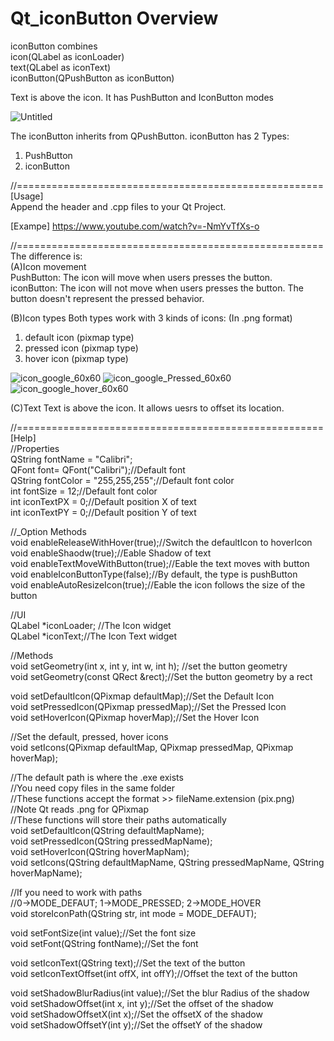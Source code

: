 # Qt_iconButton Overview
iconButton combines   
icon(QLabel as iconLoader)  
text(QLabel as iconText)  
iconButton(QPushButton as iconButton)

Text is above the icon. It has PushButton and IconButton modes

![Untitled](https://user-images.githubusercontent.com/49277601/124438876-50d1b980-ddab-11eb-9d29-0328d0f45583.png)

The iconButton inherits from QPushButton.
iconButton has 2 Types:  
1. PushButton
2. iconButton 

//=====================================================   
[Usage]   
Append the header and .cpp files to your Qt Project.

[Exampe]
https://www.youtube.com/watch?v=-NmYvTfXs-o

//=====================================================     
The difference is:      
(A)Icon movement    
PushButton: The icon will move when users presses the button.   
iconButton: The icon will not move when users presses the button. The button doesn't represent the pressed behavior.    
    
(B)Icon types
Both types work with 3 kinds of icons: (In .png format)
1. default icon (pixmap type)
2. pressed icon (pixmap type)
3. hover icon   (pixmap type) 
  
![icon_google_60x60](https://user-images.githubusercontent.com/49277601/124498635-40433280-ddef-11eb-8847-f9aa7c1db0bc.png)
![icon_google_Pressed_60x60](https://user-images.githubusercontent.com/49277601/124499113-0de60500-ddf0-11eb-8b75-39e75a1cf74f.png)
![icon_google_hover_60x60](https://user-images.githubusercontent.com/49277601/124499116-10485f00-ddf0-11eb-84c4-15d246a678d0.png)


(C)Text
Text is above the icon. It allows uesrs to offset its location.

//=====================================================     
[Help]    
//Properties    
QString fontName = "Calibri";   
QFont font= QFont("Calibri");//Default font   
QString fontColor = "255,255,255";//Default font color    
int fontSize = 12;//Default font color      
int iconTextPX = 0;//Default position X of text   
int iconTextPY = 0;//Default position Y of text   

//_Option Methods      
void enableReleaseWithHover(true);//Switch the defaultIcon to hoverIcon   
void enableShaodw(true);//Eable Shadow of text    
void enableTextMoveWithButton(true);//Eable the text moves with button    
void enableIconButtonType(false);//By default, the type is pushButton   
void enableAutoResizeIcon(true);//Eable the icon follows the size of the button   

//UI    
QLabel *iconLoader; //The Icon widget   
QLabel *iconText;//The Icon Text widget   

//Methods   
void setGeometry(int x, int y, int w, int h); //set the button geometry   
void setGeometry(const QRect &rect);//Set the button geometry by a rect   

void setDefaultIcon(QPixmap defaultMap);//Set the Default Icon    
void setPressedIcon(QPixmap pressedMap);//Set the Pressed Icon    
void setHoverIcon(QPixmap hoverMap);//Set the Hover Icon    

//Set the default, pressed, hover icons   
void setIcons(QPixmap defaultMap, QPixmap pressedMap, QPixmap hoverMap);    

//The default path is where the .exe exists   
//You need copy files in the same folder    
//These functions accept the format >> fileName.extension (pix.png)   
//Note Qt reads .png for QPixmap    
//These functions will store their paths automatically    
void setDefaultIcon(QString defaultMapName);    
void setPressedIcon(QString pressedMapName);    
void setHoverIcon(QString hoverMapNam);   
void setIcons(QString defaultMapName, QString pressedMapName, QString hoverMapName);    

//If you need to work with paths    
//0->MODE_DEFAUT; 1->MODE_PRESSED; 2->MODE_HOVER    
void storeIconPath(QString str, int mode = MODE_DEFAUT);    

void setFontSize(int value);//Set the font size   
void setFont(QString fontName);//Set the font   

void setIconText(QString text);//Set the text of the button   
void setIconTextOffset(int offX, int offY);//Offset the text of the button    

void setShadowBlurRadius(int value);//Set the blur Radius of the shadow   
void setShadowOffset(int x, int y);//Set the offset of the shadow   
void setShadowOffsetX(int x);//Set the offsetX of the shadow    
void setShadowOffsetY(int y);//Set the offsetY of the shadow    






